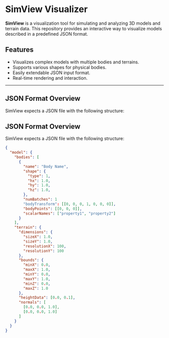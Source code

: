 # SimView Visualizer

**SimView** is a visualization tool for simulating and analyzing 3D models and terrain data. This repository provides an interactive way to visualize models described in a predefined JSON format. 

## Features
- Visualizes complex models with multiple bodies and terrains.
- Supports various shapes for physical bodies.
- Easily extendable JSON input format.
- Real-time rendering and interaction.

---

## JSON Format Overview

SimView expects a JSON file with the following structure:

## JSON Format Overview

SimView expects a JSON file with the following structure:

```json
{
  "model": {
    "bodies": [
      {
        "name": "Body Name",
        "shape": {
          "type": 1,
          "hx": 1.0,
          "hy": 1.0,
          "hz": 1.0,
        },
        "numBatches": 1
        "bodyTransform": [[0, 0, 0, 1, 0, 0, 0]],
        "bodyPoints": [[0, 0, 0]],
        "scalarNames": ["property1", "property2"]
      }
    ],
    "terrain": {
      "dimensions": {
        "sizeX": 1.0,
        "sizeY": 1.0,
        "resolutionX": 100,
        "resolutionY": 100
      },
      "bounds": {
        "minX": 0.0,
        "maxX": 1.0,
        "minY": 0.0,
        "maxY": 1.0,
        "minZ": 0.0,
        "maxZ": 1.0
      },
      "heightData": [0.0, 0.1],
      "normals": [
        [0.0, 0.0, 1.0],
        [0.0, 0.0, 1.0]
      ]
    }
  }
}

